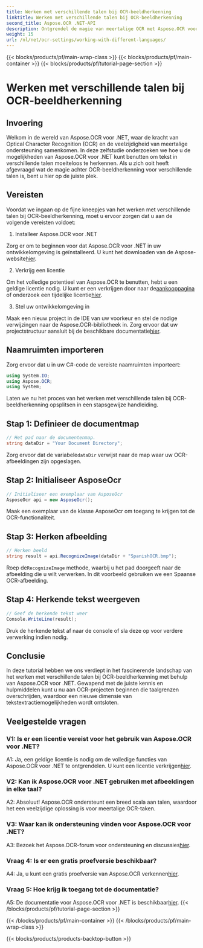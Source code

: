 ```yaml
---
title: Werken met verschillende talen bij OCR-beeldherkenning
linktitle: Werken met verschillende talen bij OCR-beeldherkenning
second_title: Aspose.OCR .NET-API
description: Ontgrendel de magie van meertalige OCR met Aspose.OCR voor .NET. Extraheer tekst moeiteloos in verschillende talen.
weight: 15
url: /nl/net/ocr-settings/working-with-different-languages/
---
```


{{< blocks/products/pf/main-wrap-class >}}
{{< blocks/products/pf/main-container >}}
{{< blocks/products/pf/tutorial-page-section >}}

# Werken met verschillende talen bij OCR-beeldherkenning

## Invoering

Welkom in de wereld van Aspose.OCR voor .NET, waar de kracht van Optical Character Recognition (OCR) en de veelzijdigheid van meertalige ondersteuning samenkomen. In deze zelfstudie onderzoeken we hoe u de mogelijkheden van Aspose.OCR voor .NET kunt benutten om tekst in verschillende talen moeiteloos te herkennen. Als u zich ooit heeft afgevraagd wat de magie achter OCR-beeldherkenning voor verschillende talen is, bent u hier op de juiste plek.

## Vereisten

Voordat we ingaan op de fijne kneepjes van het werken met verschillende talen bij OCR-beeldherkenning, moet u ervoor zorgen dat u aan de volgende vereisten voldoet:

1. Installeer Aspose.OCR voor .NET

 Zorg er om te beginnen voor dat Aspose.OCR voor .NET in uw ontwikkelomgeving is geïnstalleerd. U kunt het downloaden van de Aspose-website[hier](https://releases.aspose.com/ocr/net/).

2. Verkrijg een licentie

 Om het volledige potentieel van Aspose.OCR te benutten, hebt u een geldige licentie nodig. U kunt er een verkrijgen door naar de[aankooppagina](https://purchase.aspose.com/buy) of onderzoek een tijdelijke licentie[hier](https://purchase.aspose.com/temporary-license/).

3. Stel uw ontwikkelomgeving in

Maak een nieuw project in de IDE van uw voorkeur en stel de nodige verwijzingen naar de Aspose.OCR-bibliotheek in. Zorg ervoor dat uw projectstructuur aansluit bij de beschikbare documentatie[hier](https://reference.aspose.com/ocr/net/).

## Naamruimten importeren

Zorg ervoor dat u in uw C#-code de vereiste naamruimten importeert:

```csharp
using System.IO;
using Aspose.OCR;
using System;
```

Laten we nu het proces van het werken met verschillende talen bij OCR-beeldherkenning opsplitsen in een stapsgewijze handleiding.

## Stap 1: Definieer de documentmap

```csharp
// Het pad naar de documentenmap.
string dataDir = "Your Document Directory";
```

 Zorg ervoor dat de variabele`dataDir` verwijst naar de map waar uw OCR-afbeeldingen zijn opgeslagen.

## Stap 2: Initialiseer AsposeOcr

```csharp
// Initialiseer een exemplaar van AsposeOcr
AsposeOcr api = new AsposeOcr();
```

Maak een exemplaar van de klasse AsposeOcr om toegang te krijgen tot de OCR-functionaliteit.

## Stap 3: Herken afbeelding

```csharp
// Herken beeld
string result = api.RecognizeImage(dataDir + "SpanishOCR.bmp");
```

 Roep de`RecognizeImage` methode, waarbij u het pad doorgeeft naar de afbeelding die u wilt verwerken. In dit voorbeeld gebruiken we een Spaanse OCR-afbeelding.

## Stap 4: Herkende tekst weergeven

```csharp
// Geef de herkende tekst weer
Console.WriteLine(result);
```

Druk de herkende tekst af naar de console of sla deze op voor verdere verwerking indien nodig.

## Conclusie

In deze tutorial hebben we ons verdiept in het fascinerende landschap van het werken met verschillende talen bij OCR-beeldherkenning met behulp van Aspose.OCR voor .NET. Gewapend met de juiste kennis en hulpmiddelen kunt u nu aan OCR-projecten beginnen die taalgrenzen overschrijden, waardoor een nieuwe dimensie van tekstextractiemogelijkheden wordt ontsloten.

## Veelgestelde vragen

### V1: Is er een licentie vereist voor het gebruik van Aspose.OCR voor .NET?

 A1: Ja, een geldige licentie is nodig om de volledige functies van Aspose.OCR voor .NET te ontgrendelen. U kunt een licentie verkrijgen[hier](https://purchase.aspose.com/buy).

### V2: Kan ik Aspose.OCR voor .NET gebruiken met afbeeldingen in elke taal?

A2: Absoluut! Aspose.OCR ondersteunt een breed scala aan talen, waardoor het een veelzijdige oplossing is voor meertalige OCR-taken.

### V3: Waar kan ik ondersteuning vinden voor Aspose.OCR voor .NET?

 A3: Bezoek het Aspose.OCR-forum voor ondersteuning en discussies[hier](https://forum.aspose.com/c/ocr/16).

### Vraag 4: Is er een gratis proefversie beschikbaar?

 A4: Ja, u kunt een gratis proefversie van Aspose.OCR verkennen[hier](https://releases.aspose.com/).

### Vraag 5: Hoe krijg ik toegang tot de documentatie?

 A5: De documentatie voor Aspose.OCR voor .NET is beschikbaar[hier](https://reference.aspose.com/ocr/net/).
{{< /blocks/products/pf/tutorial-page-section >}}

{{< /blocks/products/pf/main-container >}}
{{< /blocks/products/pf/main-wrap-class >}}

{{< blocks/products/products-backtop-button >}}
